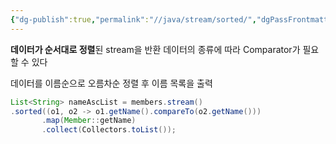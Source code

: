 ```yaml
---
{"dg-publish":true,"permalink":"//java/stream/sorted/","dgPassFrontmatter":true}
---
```



**데이터가 순서대로 정렬**된 stream을 반환
데이터의 종류에 따라 Comparator가 필요할 수 있다

데이터를 이름순으로 오름차순 정렬 후 이름 목록을 출력
````java
List<String> nameAscList = members.stream()
.sorted((o1, o2 -> o1.getName().compareTo(o2.getName()))
	   .map(Member::getName)
	   .collect(Collectors.toList());
````